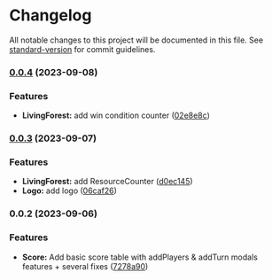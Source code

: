 # Changelog

All notable changes to this project will be documented in this file. See [standard-version](https://github.com/conventional-changelog/standard-version) for commit guidelines.

### [0.0.4](https://github.com/Zararthustra/scorebud/compare/v0.0.3...v0.0.4) (2023-09-08)


### Features

* **LivingForest:** add win condition counter ([02e8e8c](https://github.com/Zararthustra/scorebud/commit/02e8e8c243e0f8e302d326beb38b5d86ffe3e04d))

### [0.0.3](https://github.com/Zararthustra/scorebud/compare/v0.0.2...v0.0.3) (2023-09-07)


### Features

* **LivingForest:** add ResourceCounter ([d0ec145](https://github.com/Zararthustra/scorebud/commit/d0ec145af7193560d0c86d7b118ad8cb4f33e9a8))
* **Logo:** add logo ([06caf26](https://github.com/Zararthustra/scorebud/commit/06caf267c4b7cbbf6e201b34f2d9d6db73cc5c0a))

### 0.0.2 (2023-09-06)


### Features

* **Score:** Add basic score table with addPlayers & addTurn modals features + several fixes ([7278a90](https://github.com/Zararthustra/scorebud/commit/7278a906e2d07e37f357011ddf0a7f2dd795d00e))
